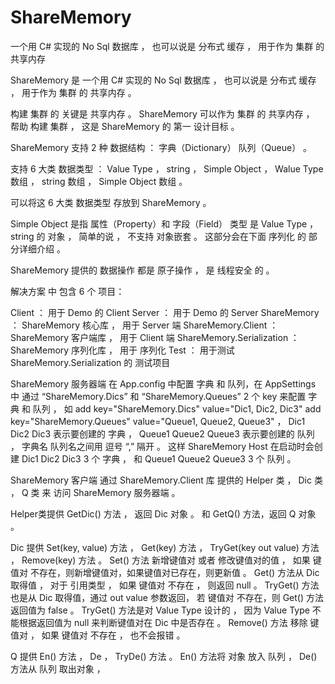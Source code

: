 # ShareMemory
一个用 C# 实现的 No Sql 数据库 ， 也可以说是 分布式 缓存 ， 用于作为 集群 的 共享内存





ShareMemory 是 一个用 C# 实现的 No Sql 数据库 ， 也可以说是 分布式 缓存 ， 用于作为 集群 的 共享内存 。 

构建 集群 的 关键是 共享内存 。 ShareMemory 可以作为 集群 的 共享内存 ， 帮助 构建 集群 ， 这是 ShareMemory 的 第一 设计目标 。

ShareMemory 支持 2 种 数据结构 ： 字典（Dictionary）  队列（Queue） 。

支持 6 大类 数据类型 ： Value Type ， string ， Simple Object ， Walue Type 数组 ， string 数组 ， Simple Object 数组 。

可以将这 6 大类 数据类型 存放到 ShareMemory 。

Simple Object 是指 属性（Property）和 字段（Field） 类型 是 Value Type ， string 的 对象 ， 简单的说 ， 不支持 对象嵌套 。 这部分会在下面 序列化 的 部分详细介绍 。

ShareMemory 提供的 数据操作 都是 原子操作 ， 是 线程安全 的 。

解决方案 中 包含 6 个 项目：

Client ： 用于 Demo 的 Client
Server ： 用于 Demo 的 Server
ShareMemory ： ShareMemory 核心库 ， 用于 Server 端
ShareMemory.Client ： ShareMemory 客户端库 ， 用于 Client 端
ShareMemory.Serialization ： ShareMemory 序列化库 ， 用于 序列化
Test ： 用于测试 ShareMemory.Serialization 的 测试项目


ShareMemory 服务器端 在 App.config 中配置 字典 和 队列，在 AppSettings 中 通过 “ShareMemory.Dics” 和 “ShareMemory.Queues” 2 个 key 来配置 字典 和 队列 ， 如 add key="ShareMemory.Dics" value="Dic1, Dic2, Dic3"  add key="ShareMemory.Queues" value="Queue1, Queue2, Queue3" ， Dic1 Dic2 Dic3 表示要创建的 字典 ， Queue1 Queue2 Queue3 表示要创建的 队列 ， 字典名 队列名之间用 逗号 “,” 隔开 。 这样 ShareMemory Host 在启动时会创建 Dic1 Dic2 Dic3 3 个 字典 ， 和 Queue1 Queue2 Queue3 3 个 队列 。


ShareMemory 客户端 通过 ShareMemory.Client 库 提供的 Helper 类 ， Dic 类 ， Q 类 来 访问 ShareMemory 服务器端 。

Helper类提供 GetDic() 方法 ， 返回 Dic 对象 。 和 GetQ() 方法，返回 Q 对象 。

Dic 提供 Set(key, value) 方法 ， Get<T>(key) 方法 ， TryGet<T>(key out value) 方法 ， Remove(key) 方法 。 Set() 方法 新增键值对 或者 修改键值对的值 ， 如果 键值对 不存在，则新增键值对，如果键值对已存在，则更新值 。 Get() 方法从 Dic 取得值 ， 对于 引用类型 ， 如果 键值对 不存在 ， 则返回 null 。 TryGet() 方法也是从 Dic 取得值，通过 out value 参数返回， 若 键值对 不存在，则 Get() 方法返回值为 false 。 TryGet<T>() 方法是对 Value Type 设计的 ， 因为 Value Type 不能根据返回值为 null 来判断键值对在 Dic 中是否存在 。 Remove() 方法 移除 键值对 ， 如果 键值对 不存在 ， 也不会报错 。 


Q 提供 En() 方法 ， De<T> ， TryDe<T>() 方法 。 En() 方法将 对象 放入 队列 ， De() 方法从 队列 取出对象 ， 











































